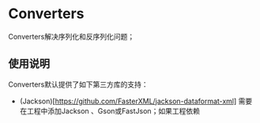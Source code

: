 
# Converters

Converters解决序列化和反序列化问题；


## 使用说明
Converters默认提供了如下第三方库的支持：
- (Jackson)[https://github.com/FasterXML/jackson-dataformat-xml]
需要在工程中添加Jackson 、Gson或FastJson；如果工程依赖